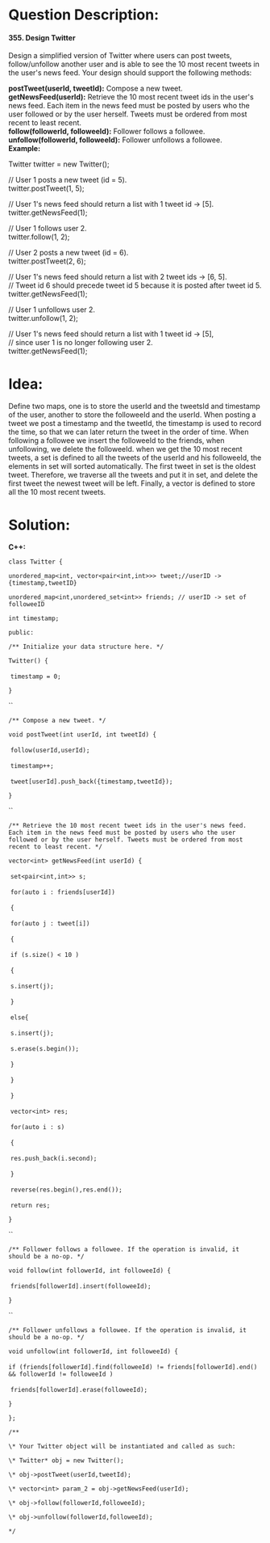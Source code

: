 # Question Description:

#### 355. Design Twitter

Design a simplified version of Twitter where users can post tweets, follow/unfollow another user and is able to see the 10 most recent tweets in the user's news feed. Your design should support the following methods:  

**postTweet(userId, tweetId):** Compose a new tweet.  
**getNewsFeed(userId):** Retrieve the 10 most recent tweet ids in the user's news feed. Each item in the news feed must be posted by users who the user followed or by the user herself. Tweets must be ordered from most recent to least recent.  
**follow(followerId, followeeId):** Follower follows a followee.  
**unfollow(followerId, followeeId):** Follower unfollows a followee.  
**Example:**  

Twitter twitter = new Twitter();  

// User 1 posts a new tweet (id = 5).  
twitter.postTweet(1, 5);  

// User 1's news feed should return a list with 1 tweet id -> [5].  
twitter.getNewsFeed(1);  

// User 1 follows user 2.  
twitter.follow(1, 2);  

// User 2 posts a new tweet (id = 6).  
twitter.postTweet(2, 6);  

// User 1's news feed should return a list with 2 tweet ids -> [6, 5].  
// Tweet id 6 should precede tweet id 5 because it is posted after tweet id 5.
twitter.getNewsFeed(1);  

// User 1 unfollows user 2.  
twitter.unfollow(1, 2);  

// User 1's news feed should return a list with 1 tweet id -> [5],  
// since user 1 is no longer following user 2.  
twitter.getNewsFeed(1);  

# Idea:

Define two maps, one is to store the userId and the tweetsId and timestamp of the user, another to store the followeeId and the userId. When posting a tweet we post a timestamp and the tweetId, the timestamp is used to record the time, so that we can later return the tweet in the order of time. When following a followee we insert the followeeId to the friends, when unfollowing, we  delete the followeeId. when we get the 10 most recent tweets, a set is defined to all the tweets of the userId and his followeeId, the elements in set will sorted automatically. The first tweet in set is the oldest tweet. Therefore, we traverse all the tweets and put it in set, and delete the first tweet the newest tweet will be left. Finally, a vector is defined to store all the 10 most recent tweets.  

# Solution:

**C++:**

`class Twitter {`

`unordered_map<int, vector<pair<int,int>>> tweet;//userID -> {timestamp,tweetID}`

`unordered_map<int,unordered_set<int>> friends; // userID -> set of followeeID` 

`int timestamp;`

`public:`

  `/** Initialize your data structure here. */`

  `Twitter() {`

​    `timestamp = 0;`

  `}`

``  

  `/** Compose a new tweet. */`

  `void postTweet(int userId, int tweetId) {`

​    `follow(userId,userId);`

​    `timestamp++;`

​    `tweet[userId].push_back({timestamp,tweetId});`

  `}`

``  

  `/** Retrieve the 10 most recent tweet ids in the user's news feed. Each item in the news feed must be posted by users who the user followed or by the user herself. Tweets must be ordered from most recent to least recent. */`

  `vector<int> getNewsFeed(int userId) {`

​     `set<pair<int,int>> s;`

​     `for(auto i : friends[userId])`

​     `{`

​       `for(auto j : tweet[i])`

​       `{`

​         `if (s.size() < 10 )`

​         `{`

​          `s.insert(j);`

​         `}`

​         `else{`

​           `s.insert(j);`

​           `s.erase(s.begin());`

​         `}`

​       `}`

​     `}`

​     `vector<int> res;`

​     `for(auto i : s)`

​     `{`

​       `res.push_back(i.second);`

​     `}`

​     `reverse(res.begin(),res.end());`

​     `return res;`

  `}`

``  

  `/** Follower follows a followee. If the operation is invalid, it should be a no-op. */`

  `void follow(int followerId, int followeeId) {`

​    `friends[followerId].insert(followeeId);`

  `}`

``  

  `/** Follower unfollows a followee. If the operation is invalid, it should be a no-op. */`

  `void unfollow(int followerId, int followeeId) {`

​    `if (friends[followerId].find(followeeId) != friends[followerId].end() && followerId != followeeId )`

​     `friends[followerId].erase(followeeId);`

  `}`

`};`



`/**`

 `\* Your Twitter object will be instantiated and called as such:`

 `\* Twitter* obj = new Twitter();`

 `\* obj->postTweet(userId,tweetId);`

 `\* vector<int> param_2 = obj->getNewsFeed(userId);`

 `\* obj->follow(followerId,followeeId);`

 `\* obj->unfollow(followerId,followeeId);`

 `*/`